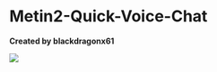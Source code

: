 # Metin2-Quick-Voice-Chat

**Created by blackdragonx61**

[![](https://www.imagevisit.com/images/2019/10/10/black.jpg)](https://www.youtube.com/watch?v=14D2-jZfFoE&feature=youtu.be)
